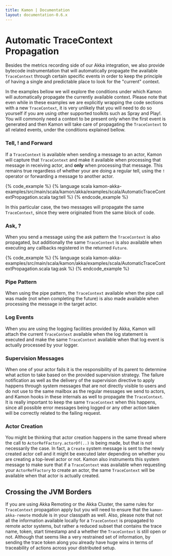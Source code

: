 ```yaml
---
title: Kamon | Documentation
layout: documentation-0.6.x
---
```


Automatic TraceContext Propagation
==================================

Besides the metrics recording side of our Akka integration, we also provide bytecode instrumentation that will
automatically propagate the available `TraceContext` through certain specific events in order to keep the principle of
having a single and predictable place to look for the "current" context.

In the examples bellow we will explore the conditions under which Kamon will automatically propagate the currently
available context. Please note that even while in these examples we are explicitly wrapping the code sections with a new
`TraceContext`, it is very unlikely that you will need to do so yourself if you are using other supported toolkits such
as Spray and Play!. You will commonly need a context to be present only when the first event is generated and then Kamon will
take care of propagating the `TraceContext` to all related events, under the conditions explained bellow.


### Tell, ! and Forward ###

If a `TraceContext` is available when sending a message to an actor, Kamon will capture that `TraceContext` and make it
available when processing that message in receiving actor, and __only__ when processing that message. This remains true
regardless of whether your are doing a regular tell, using the `!` operator or forwarding a message to another actor.

{% code_example %}
{%   language scala kamon-akka-examples/src/main/scala/kamon/akka/examples/scala/AutomaticTraceContextPropagation.scala tag:tell %}
{% endcode_example %}

In this particular case, the two messages will propagate the same `TraceContext`, since they were originated from the
same block of code.


### Ask, ? ###

When you send a message using the ask pattern the `TraceContext` is also propagated, but additionally the same `TraceContext`
is also available when executing any callbacks registered in the returned `Future`.

{% code_example %}
{%   language scala kamon-akka-examples/src/main/scala/kamon/akka/examples/scala/AutomaticTraceContextPropagation.scala tag:ask %}
{% endcode_example %}


### Pipe Pattern ###

When using the pipe pattern, the `TraceContext` available when the pipe call was made (not when completing the future)
is also made available when processing the message in the target actor.


### Log Events ###

When you are using the logging facilities provided by Akka, Kamon will attach the current `TraceContext` available when
the log statement is executed and make the same `TraceContext` available when that log event is actually processed by
your logger.


### Supervision Messages ###

When one of your actor fails it is the responsibility of its parent to determine what action to take based on the
provided supervision strategy. The failure notification as well as the delivery of the supervision directive to apply
happens through system messages that are not directly visible to users and do not use to the same mailbox as the regular
messages we send to actors, and Kamon hooks in these internals as well to propagate the `TraceContext`. It is really
important to keep the same `TraceContext` when this happens, since all possible error messages being logged or any other
action taken will be correctly related to the failing request.


### Actor Creation ###

You might be thinking that actor creation happens in the same thread where the call to `ActorRefFactory.actorOf(..)` is
being made, but that is not necessarily the case. In fact, a `Create` system message is sent to the newly created actor cell
and it might be executed later depending on whether you are creating a top-level actor or not. Kamon also instruments this
system message to make sure that if a `TraceContext` was available when requesting your `ActorRefFactory` to create an
actor, the same `TraceContext` will be available when that actor is actually created.



Crossing the JVM Borders
------------------------

If you are using Akka Remoting or the Akka Cluster, the same rules for `TraceContext` propagation apply but you will
need to ensure that the `kamon-akka-remote` module is in your classpath as well. Also, please note that not all the information
available locally for a `TraceContext` is propagated to remote actor systems, but rather a reduced subset that contains
the trace name, token, start timestamp and a whether the `TraceContext` is still open or not. Although that seems like a
very restrained set of information, by sending the trace token along you already have huge wins in terms of traceability
of actions across your distributed setup.
